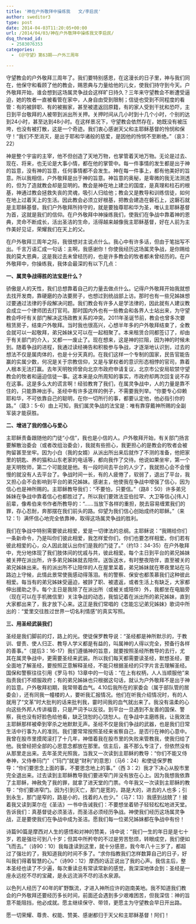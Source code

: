```yaml
---
title: '神在户外敬拜中操练我   文/李启民'
author: sweditor3
type: post
date: 2014-04-03T11:20:05+00:00
url: /2014/04/03/神在户外敬拜中操练我文李启民/
dsq_thread_id:
  - 2583076353
categories:
  - 《＠守望》第63期——户外三周年

---
```

守望教会的户外敬拜三周年了。我们要特别感恩，在这漫长的日子里，神与我们同在，他保守和看顾了他的教会，赐恩典与力量给他的儿女，使我们持守到今天。户外敬拜开始，谁会想到这场属灵争战会这样旷日持久？三年来守望教会不断遭受逼迫，她的牧者一直被看管在家中，人身自由受到限制；信徒也受到不同程度的看管：有的被辞职、有的被搬家，甚至被遣返回原籍，有的家人受到干扰和恐吓，主日到平台敬拜的人被带到派出所关押。关押时间从几小时到十几个小时，个别的达到24小时，甚至达到48小时。在这样景况下，守望教会依然存在，她既没有被压垮，也没有被打散，这是一个奇迹。我们衷心感谢天父和主耶稣基督的怜悯和保守！“我们不至消灭，是出于耶和华诸般的慈爱，是因他的怜悯不至断绝。”（哀3：22）

神是整个宇宙的主宰，他不但创造了天地万物，也掌管着天地万物。无论是过去、现在、将来，也无论是大事小情，都在他的掌管中。每一件事情的发生都是出于神的旨意，没有神的旨意，任何事情都不会发生。神在每一件事上，都有他美好的旨意。所以我相信，户外敬拜是出于神的旨意。神旨意的奥秘，是卑微的我无法测透的，但为了造就教会却是显明的。教会是神在地上建立的国度，是真理和柱石的根基，神通过教会拯救失丧的灵魂，吸引人归给他；教会又是教导和训练信徒，如何在地上过着天上的生活。因此教会必须立好根基，把教会建造在磐石上，这磐石就是主耶稣基督。我们户外敬拜所持守的，就是要独尊耶和华为圣，唯认主耶稣基督为首，这就是我们的信仰。在户外敬拜中神操练我们，使我们在争战中靠着神的恩典，灵命不断成长，活出圣洁的生命，活得越来越像我主耶稣基督，好在人前为主作美好见证，荣耀我们在天上的父。

在户外敬拜三周年之际，我很想对主说点什么。我心中有许多话，但由于笔拙写不出。千言万语汇成一句话：主啊，我感谢你！你使我经历这场属灵争战，是你赐给我的莫大恩典，这是我过去未曾经历的，也是许多教会的牧者都未曾经历的。在户外敬拜中，你操练我，我体会最深的有以下几点：

**一、属灵争战得胜的法宝是什么？**

骄傲是人的天性，我们总想靠着自己的力量去做点什么。记得户外敬拜开始我就想去找开发商，靠硬磨的办法要房子，也想过到统战部上访。那时也有一些兄姊妹想过要通过法律的手段解决问题。我们教会有许多人是学法律的，因此就有人建议教会成立一个律师团去打官司。那时国内外也有一些教会和各界人士站出来，为守望教会呼吁有关部门解决这场政教关系的冲突。2011年圣诞节前，教会也曾多次要租赁房子，结束户外敬拜。当时我也很高兴，心想半年多的户外敬拜结束了，全教会就可以一起敬拜，弟兄姊妹又可以在一起相聚了。本来租赁合同都签订了，却由于有关部门的介入，又都一一废止了。现在想来，这是神的拦阻，因为神的时候未到。随着争战的进程，我通过读经祷告和积极参与争战，才逐渐地认识到，过去的想法不仅是属肉体的，也是十分天真的。在我们这样一个专制的国家，民告官能告赢的实属少数，何况是关于宗教信仰，又是与掌权者的意识形态相悖的官司，靠着人根本无法打赢。去年天明牧师曾向北京市政府申请复议，北京市公安局软禁守望教会的牧者和逼迫信徒一事。这本来是众所周知的事实，市政府却两次回复说不存在这事。这是多么大的谎言啊！经验教育了我们，在属灵争战中，人的力量是靠不住的，只能靠神出手。圣经中有许多这样的例子，不需要我列举。“你要专心仰赖耶和华，不可依靠自己的聪明，在你一切所行的事，都要认定他，他必指引你的路。”（箴3：5-6）由上可知，我们属灵争战的法宝是：唯有靠穿戴神所赐的全副军装才能获胜。

**二、增进了我的信心与爱心**

主耶稣责备跟随他的门徒“小信”，我也是小信的人。户外敬拜开始，有关部门扬言要解散治委会（或者改组治委会），我就有些担心，我更担心的是教会的牧者会被拘留甚至坐牢。因为小白（我的女婿）从派出所出来后就作了不测的准备，他把家里的钥匙、养的猫和山东老家的电话等，都向我作了交待。他说如果坐牢，第一个是天明牧师，第二个可能就是他。有一段时间去平台的人少了，我就担心会不会慢慢的就没有人去平台了。争战时间一长，有的人疲倦了，软弱了，退出了平台，我又担心会不会影响到平台的弟兄姊妹。感谢主，他使我在争战中增强了信心，因为信心也是神所赐的。主耶稣教导我们：“不要怕，只要信。”（路8：50）许多弟兄姊妹在争战中靠着信心也都胜过了。所以我们要效法亚伯拉罕、大卫等信心[伟人]前辈，像希伯来书作者所教导的：“……当放下各样的重担，脱去容易缠累我们的罪，存心忍耐，奔那摆在我们前头的路。仰望为我们信心创始成终的耶稣。”（来12：1）满怀信心地完全依靠神，取得这场属灵争战的胜利。

我们在争战中特别需要彼此相爱，爱是一切律法的总纲。主耶稣说：“我赐给你们一条新命令，乃是叫你们彼此相爱，我怎样爱你们，你们也要怎样相爱。你们若有彼此相爱的心，众人因此就认出你们是我的门徒了。”（约13：34-35）在户外敬拜中，充分地体现了我们肢体间的忧戚与共，彼此相爱。每个主日到平台的弟兄姊妹被关押在派出所，许多弟兄姊妹就去陪伴。送饭送水，有时整夜陪伴，直至被关的弟兄姊妹出来。有的派出所不让陪伴的人在屋里呆着，弟兄姊妹就在寒夜里站在马路边上守候，此情此景常使我感动得落泪。有的警察、保安也都羡慕我们这种彼此相爱。每当有的弟兄姊妹受逼迫，被辞了职、被遣返，或者生活上有缺乏，大家都伸出援助之手。每个主日是我除了在派出所（或被关或陪伴）外，我都坐在电脑旁（现在可以在手机微信里）关注争战的动态，我惦记着在派出所的弟兄姊妹，直到大家都出来了，我才放下心来。这正是我们常唱的《怎能忘记弟兄姊妹》歌词中所出的：“爱里交往胜过世界一切名利情感”的真实写照。

**三、用圣经武装我们**

圣经是我们脚前的灯，路上的光。使徒保罗教导说：“圣经都是神所默示的，于教训、督责、使人归正、教导人学义都是有益的，叫属神的人得以完全，预备行各样的善事。”（提后3：16-17）我们遵循神的旨意，就要按照圣经所教导的去行，尤其在属灵争战中，更需要圣经来武装。所以我们每天都需要读圣经，默想圣经，要全面地了解圣经，要按照正意解释圣经，不能只根据圣经的只字片言去理解圣经。国保和警察往往引用《罗马书》13章中的一句话：“在上有权柄，人人当顺服他”来指责我们不顺服政府；有的弟兄姊妹也只根据这句话，就认为户外敬拜不是出于神的旨意。户外敬拜初期，我常带着血气。4.10后我所在的家委会（属于部队管的居委会），还有同我一幢楼的人，要听我汇报情况。他们在听我介绍情况时，有的人就用了“文革”时大批判的话来批判我，霎时间我的血气就出来了。我没有温柔的心向这些外邦人传讲福音，只是严词予以反驳。到平台一旦遇到不友善的国保、警察，我也没有好脸色给他看，缺乏饶恕的心饶恕人。在争战中主磨练我，让我效法主耶稣那样被牵到宰杀之地默默无声。圣经不仅是我们争战的武器，也是我们日常生活中行事为人的准则。我们要常常按照圣经来省察自己，是否行在神的心意中。我曾在股市里摸爬滚打了十几年，神借着我在股市里的失败来管教我，使我归给了他。我曾经把全部的心思意念都放在那里。信主后，虽不那么专注了，但依然没有从那里走出来。去年圣灵光照我，当我又一次读到主耶稣的教导：“你们不能又侍奉神，又侍奉玛门”（“玛门”就是“财利”的意思）（马6：24）和使徒保罗教导：“你们要思念上面的事，不要思念地上的事。”（西 3：2）我才下决心从股市里完全退出来。过去读到主耶稣教导我们要进窄门并没有放在心上。因为我想我依靠了主耶稣，神赦免了我的罪，就拿了进天堂的门票。今年我又一次读到主耶稣的教导：“你们要进窄门。因为引到灭亡，那门是宽的，路是大的，进去的人也多；引到永生，那门是窄的，路是小的，找着的人也少。”（马7：13）我感到战兢了！接着我又读到莱尔在《圣洁》一书中告诫我们：不要想坐着轿子轻轻松松地进天堂。告诉我们：真基督徒必须圣洁，而圣洁必须经历争战。神使我们经历这场属灵争战，正是要使我们在争战中成为圣洁。愿我们每一位弟兄姊妹都在争战中有份！

诗篇90篇是摩西对人生的感悟和对神的赞美，诗中说：“我们一生的年日是是七十岁，若是强壮可到八十岁；但其中所矜夸的不过是劳苦愁烦，转眼成空，我们便如飞而去。”（诗90：10）我每逢读到这里，就十分感恩，我今年八十三岁了，都超过了强壮的了，我知道我的时间不多了。“求你指教我们怎样数算自己的日子，好叫我们得着智慧的心。”（诗90：12）摩西的话正说出了我的心声。我信主后，整本圣经也读了不少遍，每次重读总有常读常新的感觉，我深深地体会到：圣经是一座永远挖不尽的宝藏，是永远流淌不尽的活水泉源。

以色列人经历了40年的旷野飘流，才进入神所应许的迦南美地。我不知道我们教会的户外敬拜还要经历多长时间，前面还会遇到多少艰难困苦，但我深信：神的旨意不能阻挡，他必成就。愿主继续保守、带领，更愿主为守望教会早日开出路。

愿一切荣耀、尊贵、权能、赞美、感谢都归于天父和主耶稣基督！阿们！